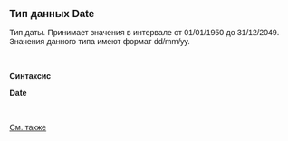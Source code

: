 ﻿<html>

<head><META HTTP-EQUIV="Content-Type" CONTENT="text/html; charset=utf-8">
<meta name="GENERATOR" content="Microsoft FrontPage 12.0">
<title>Date</title>
</head>

<body>

<p><strong><font size="4" face="Arial">Тип данных Date</font></strong></p>

<p class="label"><font face="Arial">Тип даты. Принимает значения в 
интервале от 01/01/1950 до 31/12/2049. Значения данного типа имеют формат dd/mm/yy.</font></p>

<p class="label">&nbsp;</p>

<p class="label"><font face="Arial"><b>Синтаксис</b></font></p>

<p><strong><font face="Arial">Date</font></strong></p>

<p>&nbsp;</p>

<p class="label"><font face="Arial"><a href="../types.html">См. также</a></font></p>

<p class="label">&nbsp;</p>
</body>
</html>
